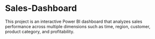 # Sales-Dashboard
This project is an interactive Power BI dashboard that analyzes sales performance across multiple dimensions such as time, region, customer, product category, and profitability.
